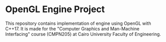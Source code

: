 # OpenGL Engine Project

This repository contains implementation of engine using OpenGL with C++17. It is made for the "Computer Graphics and Man-Machine Interfacing" course (CMPN205) at Cairo University Faculty of Engineering.
